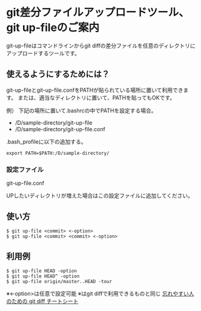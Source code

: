 # git差分ファイルアップロードツール、git up-fileのご案内

git-up-fileはコマンドラインからgit diffの差分ファイルを任意のディレクトリにアップロードするツールです。

## 使えるようにするためには？
git-up-fileとgit-up-file.confをPATHが貼られている場所に置いて利用できます。
または、適当なディレクトリに置いて、PATHを貼ってもOKです。

例）
下記の場所に置いて.bashrcの中でPATHを設定する場合。

* /D/sample-directory/git-up-file
* /D/sample-directory/git-up-file.conf

.bash_profileに以下の追加する。
```
export PATH=$PATH:/D/sample-directory/
```

### 設定ファイル

git-up-file.conf

UPしたいディレクトリが増えた場合はこの設定ファイルに追加してください。

## 使い方

```
$ git up-file <commit> <-option>
$ git up-file <commit> <commit> <-option>
```

## 利用例
```
$ git up-file HEAD -option
$ git up-file HEAD^ -option
$ git up-file origin/master..HEAD -tour
```
※<-option>は任意で設定可能
※<commit>はgit diffで利用できるものと同じ
[忘れやすい人のための git diff チートシート](http://qiita.com/shibukk/items/8c9362a5bd399b9c56be)
